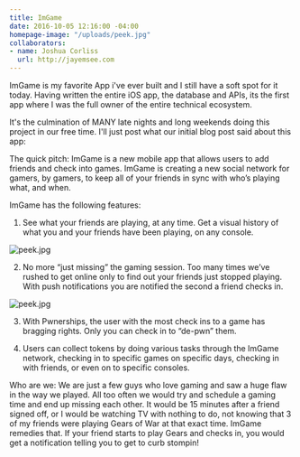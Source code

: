 ```yaml
---
title: ImGame
date: 2016-10-05 12:16:00 -04:00
homepage-image: "/uploads/peek.jpg"
collaborators:
- name: Joshua Corliss
  url: http://jayemsee.com
---
```


ImGame is my favorite App i've ever built and I still have a soft spot for it today. Having written the entire iOS app, the database and APIs, its the first app where I was the full owner of the entire technical ecosystem.

It's the culmination of MANY late nights and long weekends doing this project in our free time. I'll just post what our initial blog post said about this app:

The quick pitch:  ImGame is a new mobile app that allows users to add friends and check into games.  ImGame is creating a new social network for gamers, by gamers, to keep all of your friends in sync with who’s playing what, and when. 

ImGame has the following features:

1) See what your friends are playing, at any time. Get a visual history of what you and your friends have been playing, on any console.

![peek.jpg](http://imga.me/splash/img/slides/screens/02.png)


2) No more “just missing” the gaming session.  Too many times we’ve rushed to get online only to find out your friends just stopped playing.  With push notifications you are notified the second a friend checks in.

![peek.jpg](http://imga.me/splash/img/slides/screens/03.png)

3) With Pwnerships, the user with the most check ins to a game has bragging rights.  Only you can check in to “de-pwn” them.

4) Users can collect tokens by doing various tasks through the ImGame network, checking in to specific games on specific days, checking in with friends, or even on to specific consoles.

Who are we: We are just a few guys who love gaming and saw a huge flaw in the way we played.  All too often we would try and schedule a gaming time and end up missing each other.  It would be 15 minutes after a friend signed off, or I would be watching TV with nothing to do, not knowing that 3 of my friends were playing Gears of War at that exact time.  ImGame remedies that.  If your friend starts to play Gears and checks in, you would get a notification telling you to get to curb stompin!





